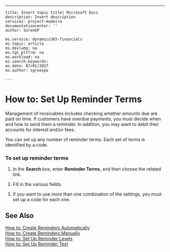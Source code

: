 ---
    title: Insert topic title| Microsoft Docs
    description: Insert description
    services: project-madeira
    documentationcenter: ''
    author: SorenGP

    ms.service: dynamics365-financials
    ms.topic: article
    ms.devlang: na
    ms.tgt_pltfrm: na
    ms.workload: na
    ms.search.keywords:
    ms.date: 07/01/2017
    ms.author: sgroespe

    ---
# How to: Set Up Reminder Terms
Management of receivables includes checking whether amounts due are paid on time. If customers have overdue payments, you must decide when and how to send them a reminder. In addition, you may want to debit their accounts for interest and\/or fees.  
  
 You can set up any number of reminder terms. Each set of terms is identified by a code.  
  
### To set up reminder terms  
  
1.  In the **Search** box, enter **Reminder Terms**, and then choose the related link.  
  
2.  Fill in the various fields.  
  
3.  If you want to use more than one combination of the settings, you must set up a code for each one.  
  
## See Also  
 [How to: Create Reminders Automatically](../how-to-create-reminders-automatically.md)   
 [How to: Create Reminders Manually](../how-to-create-reminders-manually.md)   
 [How to: Set Up Reminder Levels](../how-to-set-up-reminder-levels.md)   
 [How to: Set Up Reminder Text](../how-to-set-up-reminder-text.md)